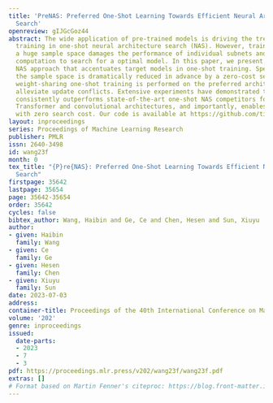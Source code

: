 ```yaml
---
title: 'PreNAS: Preferred One-Shot Learning Towards Efficient Neural Architecture
  Search'
openreview: gIJGcGoz44
abstract: The wide application of pre-trained models is driving the trend of once-for-all
  training in one-shot neural architecture search (NAS). However, training within
  a huge sample space damages the performance of individual subnets and requires much
  computation to search for a optimal model. In this paper, we present PreNAS, a search-free
  NAS approach that accentuates target models in one-shot training. Specifically,
  the sample space is dramatically reduced in advance by a zero-cost selector, and
  weight-sharing one-shot training is performed on the preferred architectures to
  alleviate update conflicts. Extensive experiments have demonstrated that PreNAS
  consistently outperforms state-of-the-art one-shot NAS competitors for both Vision
  Transformer and convolutional architectures, and importantly, enables instant specialization
  with zero search cost. Our code is available at https://github.com/tinyvision/PreNAS.
layout: inproceedings
series: Proceedings of Machine Learning Research
publisher: PMLR
issn: 2640-3498
id: wang23f
month: 0
tex_title: "{P}re{NAS}: Preferred One-Shot Learning Towards Efficient Neural Architecture
  Search"
firstpage: 35642
lastpage: 35654
page: 35642-35654
order: 35642
cycles: false
bibtex_author: Wang, Haibin and Ge, Ce and Chen, Hesen and Sun, Xiuyu
author:
- given: Haibin
  family: Wang
- given: Ce
  family: Ge
- given: Hesen
  family: Chen
- given: Xiuyu
  family: Sun
date: 2023-07-03
address: 
container-title: Proceedings of the 40th International Conference on Machine Learning
volume: '202'
genre: inproceedings
issued:
  date-parts:
  - 2023
  - 7
  - 3
pdf: https://proceedings.mlr.press/v202/wang23f/wang23f.pdf
extras: []
# Format based on Martin Fenner's citeproc: https://blog.front-matter.io/posts/citeproc-yaml-for-bibliographies/
---
```

